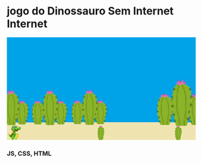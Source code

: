 # jogo do Dinossauro Sem Internet Internet

<img src="https://github.com/maypinheiro/jogoDoDinossauroSemInternetInternet/blob/main/imagens/jogo.PNG" >

### JS, CSS, HTML
